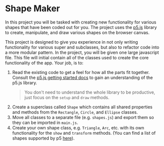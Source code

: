 # Shape Maker

In this project you will be tasked with creating new functionality for various shapes that have been coded out for you. The project uses the [p5.js](https://p5js.org/) library to create, manipulate, and draw various shapes on the browser canvas.

This project is designed to give you experience in not only writing functionality for various super and subclasses, but also to refactor code into a more modular pattern. In the project, you will be given one large javascript file. This file will initial contain all of the classes used to create the core functionality of the app. Your job, is to:

1. Read the existing code to get a feel for how all the parts fit together. Consult the [p5.js getting started docs](https://p5js.org/get-started/) to gain an understanding of the p5.js library.
   > You don't need to understand the whole library to be productive, just focus on the `setup` and `draw` methods.
1. Create a superclass called `Shape` which contains all shared properties and methods from the `Rectangle`, `Circle`, and `Ellipse` classes.
1. Move all classes to a separate file (e.g. `shapes.js`) and export them so they can be imported in `main.js`.
1. Create your own shape class, e.g. `Triangle`, `Arc`, etc. with its own functionality for the `show` and `transform` methods. (You can find a list of shapes supported by p5 [here](https://p5js.org/reference/#group-Shape)).

